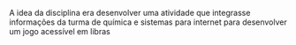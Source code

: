 A idea da disciplina era desenvolver uma atividade que integrasse informações da turma de química e sistemas para internet para desenvolver um jogo acessível em libras
